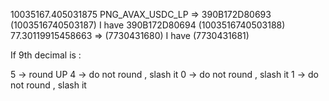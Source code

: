 10035167.405031875 PNG_AVAX_USDC_LP => 390B172D80693 (1003516740503187) I have 390B172D80694 (1003516740503188)
77.30119915458663 => (7730431680) I have (7730431681)


If 9th decimal is :

5 -> round UP
4 -> do not round , slash it
0 -> do not round , slash it
1 -> do not round , slash it